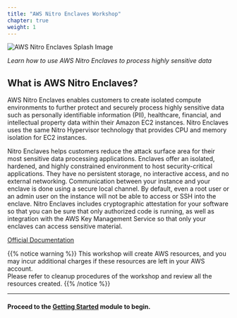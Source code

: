 ```yaml
---
title: "AWS Nitro Enclaves Workshop"
chapter: true
weight: 1
---
```


<!-- TODO: Temporarily fixing duplicate headers in chapters on published workshop. Note: This hides the header from the local build.
# AWS Nitro Enclaves Workshop
-->

![AWS Nitro Enclaves Splash Image](/images/nitro-enclaves.png?featherlight=false)

_Learn how to use AWS Nitro Enclaves to process highly sensitive data_
## What is AWS Nitro Enclaves?

AWS Nitro Enclaves enables customers to create isolated compute environments to further protect and securely process highly sensitive data such as personally identifiable information (PII), healthcare, financial, and intellectual property data within their Amazon EC2 instances. Nitro Enclaves uses the same Nitro Hypervisor technology that provides CPU and memory isolation for EC2 instances.

Nitro Enclaves helps customers reduce the attack surface area for their most sensitive data processing applications. Enclaves offer an isolated, hardened, and highly constrained environment to host security-critical applications. They have no persistent storage, no interactive access, and no external networking. Communication between your instance and your enclave is done using a secure local channel. By default, even a root user or an admin user on the instance will not be able to access or SSH into the enclave. Nitro Enclaves includes cryptographic attestation for your software so that you can be sure that only authorized code is running, as well as integration with the AWS Key Management Service so that only your enclaves can access sensitive material.

[Official Documentation](https://docs.aws.amazon.com/enclaves/latest/user/nitro-enclave.html)

{{% notice warning %}}
This workshop will create AWS resources, and you may incur additional charges if these resources are left in your AWS account.  
Please refer to cleanup procedures <!--in each section--> of the workshop and review all the resources created<!-- by automated stacks-->.
{{% /notice %}}

---
#### Proceed to the [Getting Started](getting-started.html) module to begin.
